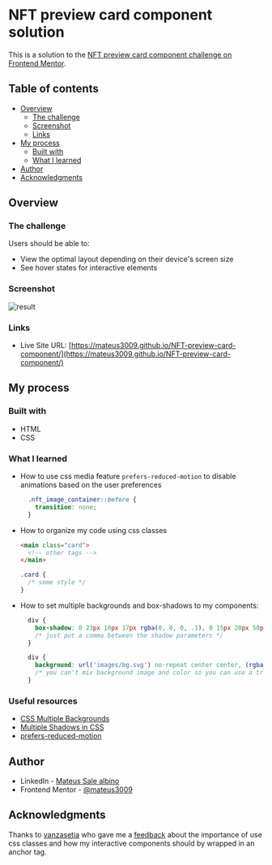 # NFT preview card component solution

This is a solution to the [NFT preview card component challenge on Frontend Mentor](https://www.frontendmentor.io/solutions/simple-card-with-interactions-Sk5sWU0Q9).

## Table of contents

- [Overview](#overview)
  - [The challenge](#the-challenge)
  - [Screenshot](#screenshot)
  - [Links](#links)
- [My process](#my-process)
  - [Built with](#built-with)
  - [What I learned](#what-i-learned)
- [Author](#author)
- [Acknowledgments](#acknowledgments)

## Overview

### The challenge

Users should be able to:

- View the optimal layout depending on their device's screen size
- See hover states for interactive elements

### Screenshot

![result](./screenshot.png)

### Links

- Live Site URL: [https://mateus3009.github.io/NFT-preview-card-component/](https://mateus3009.github.io/NFT-preview-card-component/)

## My process

### Built with

- HTML
- CSS

### What I learned

- How to use css media feature `prefers-reduced-motion` to disable animations based on the user preferences

  ```css
    .nft_image_container::before {
      transition: none;
    }
  ```

- How to organize my code using css classes

  ```html
  <main class="card">
    <!-- other tags -->
  </main>
  ```
  ```css
  .card {
    /* some style */
  }
  ```

- How to set multiple backgrounds and box-shadows to my components:

  ```css
    div {
      box-shadow: 0 23px 10px 17px rgba(0, 0, 0, .1), 0 15px 20px 50px rgba(0, 0, 0, .03);
      /* just put a comma between the shadow parameters */
    }
  ```

  ```css
    div {
      background: url('images/bg.svg') no-repeat center center, (rgba(0, 0, 0, .4) 100%, rgba(0, 0, 0, .4) 100%);
      /* you can't mix background image and color so you can use a trick: linear-gradient */
    }
  ```

### Useful resources

- [CSS Multiple Backgrounds](https://www.w3schools.com/css/css3_backgrounds.asp)
- [Multiple Shadows in CSS](https://www.entheosweb.com/tutorials/css/multiple_shadows.asp)
- [prefers-reduced-motion](https://developer.mozilla.org/en-US/docs/Web/CSS/@media/prefers-reduced-motion)

## Author

- LinkedIn - [Mateus Sale albino](https://www.linkedin.com/in/mateusalbino/)
- Frontend Mentor - [@mateus3009](https://www.frontendmentor.io/profile/mateus3009)

## Acknowledgments

Thanks to [vanzasetia](https://github.com/vanzasetia) who gave me a [feedback](https://www.frontendmentor.io/solutions/simple-card-with-interactions-Sk5sWU0Q9#comment-625106e4f223eb5a99e889c4) about the importance of use css classes and how my interactive components should by wrapped in an anchor tag.

